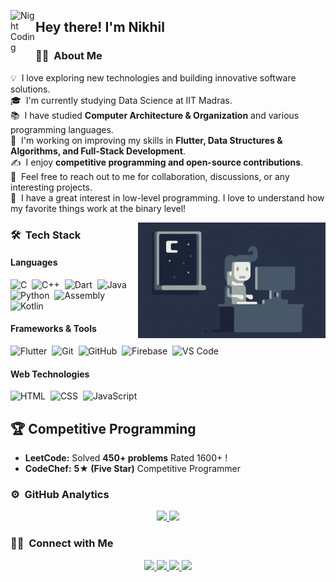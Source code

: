 
<img alt="Night Coding" src="./assets/Hand%20Wave.gif" width='40' align="left"/><h2>Hey there! I'm Nikhil</h2>

### 👨‍💻 &nbsp;About Me

💡 &nbsp;I love exploring new technologies and building innovative software solutions.\
🎓 &nbsp;I'm currently studying Data Science at IIT Madras.\
📚 &nbsp;I have studied **Computer Architecture & Organization** and various programming languages.\
🌱 &nbsp;I'm working on improving my skills in **Flutter, Data Structures & Algorithms, and Full-Stack Development**.\
✍️ &nbsp;I enjoy **competitive programming and open-source contributions**.\
💬 &nbsp;Feel free to reach out to me for collaboration, discussions, or any interesting projects.\
📝 &nbsp;I have a great interest in low-level programming. I love to understand how my favorite things work at the binary level!

<img alt="Night Coding" src="https://raw.githubusercontent.com/AVS1508/AVS1508/master/assets/Night-Coding.gif" align="right"/>

### 🛠️ &nbsp;Tech Stack


#### **Languages**

![C](https://img.shields.io/badge/-C-05122A?style=flat&logo=C&logoColor=A8B9CC)&nbsp;
![C++](https://img.shields.io/badge/-C++-05122A?style=flat&logo=C%2B%2B&logoColor=00599C)&nbsp;
![Dart](https://img.shields.io/badge/-Dart-05122A?style=flat&logo=dart&logoColor=0175C2)&nbsp;
![Java](https://img.shields.io/badge/-Java-05122A?style=flat&logo=Java&logoColor=FFA518)&nbsp;
![Python](https://img.shields.io/badge/-Python-05122A?style=flat&logo=python)&nbsp;
![Assembly](https://img.shields.io/badge/-Assembly-05122A?style=flat&logo=assembly&logoColor=white)&nbsp;
![Kotlin](https://img.shields.io/badge/-Kotlin-05122A?style=flat&logo=kotlin&logoColor=white)&nbsp;

#### **Frameworks & Tools**
![Flutter](https://img.shields.io/badge/-Flutter-05122A?style=flat&logo=flutter&logoColor=02569B)&nbsp;
![Git](https://img.shields.io/badge/-Git-05122A?style=flat&logo=git)&nbsp;
![GitHub](https://img.shields.io/badge/-GitHub-05122A?style=flat&logo=github)&nbsp;
![Firebase](https://img.shields.io/badge/-Firebase-05122A?style=flat&logo=firebase)&nbsp;
![VS Code](https://img.shields.io/badge/-VS%20Code-05122A?style=flat&logo=visual-studio-code&logoColor=007ACC)

#### **Web Technologies**
![HTML](https://img.shields.io/badge/-HTML-05122A?style=flat&logo=HTML5)&nbsp;
![CSS](https://img.shields.io/badge/-CSS-05122A?style=flat&logo=CSS3&logoColor=1572B6)&nbsp;
![JavaScript](https://img.shields.io/badge/-JavaScript-05122A?style=flat&logo=javascript)&nbsp;
## 🏆 Competitive Programming  

- **LeetCode:** Solved **450+ problems** Rated 1600+ !  
- **CodeChef:** **5★ (Five Star)** Competitive Programmer  


### ⚙️ &nbsp;GitHub Analytics

<p align="center">
<a href="https://github.com/badnikhil">
  <img height="180em" src="https://github-readme-stats-eight-theta.vercel.app/api?username=badnikhil&show_icons=true&theme=algolia&include_all_commits=true&count_private=true"/>
  <img height="180em" src="https://github-readme-stats-eight-theta.vercel.app/api/top-langs/?username=badnikhil&layout=compact&langs_count=8&theme=algolia"/>
</a>
</p>

### 🤝🏻 &nbsp;Connect with Me
<p align="center"> <a href="https://www.linkedin.com/in/nikhil-ludder-ba631216b/" target="_blank"> <img src="https://img.shields.io/badge/LinkedIn-0077B5?style=for-the-badge&logo=linkedin&logoColor=white" height="40"/> </a> <a href="mailto:nikhilljatt@gmail.com" target="_blank"> <img src="https://img.shields.io/badge/Gmail-D14836?style=for-the-badge&logo=gmail&logoColor=white" height="40"/> </a> <a href="https://github.com/badnikhil" target="_blank"> <img src="https://img.shields.io/badge/GitHub-181717?style=for-the-badge&logo=github&logoColor=white" height="40"/> </a> <a href="https://www.instagram.com/bad.nikhill" target="_blank"> <img src="https://img.shields.io/badge/Instagram-E4405F?style=for-the-badge&logo=instagram&logoColor=white" height="40"/> </a> </p>
